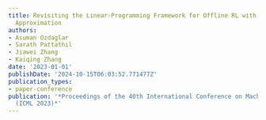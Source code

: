 ```yaml
---
title: Revisiting the Linear-Programming Framework for Offline RL with General Function
  Approximation
authors:
- Asuman Ozdaglar
- Sarath Pattathil
- Jiawei Zhang
- Kaiqing Zhang
date: '2023-01-01'
publishDate: '2024-10-15T06:03:52.771477Z'
publication_types:
- paper-conference
publication: '*Proceedings of the 40th International Conference on Machine Learning
  (ICML 2023)*'
---
```


